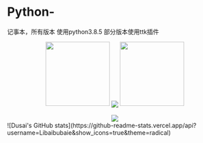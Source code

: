 # Python-
记事本，所有版本
使用python3.8.5
部分版本使用ttk插件
<!-- 连续提交代码天数记录 -->
<div align="center">
  <img width="150" src="https://cdn.jsdelivr.net/gh/Libaibubaie/photos/images/202108300310676.png" />
  <img align="center" src="https://github-readme-streak-stats.herokuapp.com/?user=Libaibubaie&theme=dark&hide_border=true" />
  <img width="150" src="https://cdn.jsdelivr.net/gh/Libaibubaie/photos/images/202108300312623.png" />
</div>
<br>



<!-- Dynamic Quotes -->
<div align="center"><img src="https://quotes-github-readme.vercel.app/api?type=horizontal&theme=dark"></div>
![Dusai's GitHub stats](https://github-readme-stats.vercel.app/api?username=Libaibubaie&show_icons=true&theme=radical)
